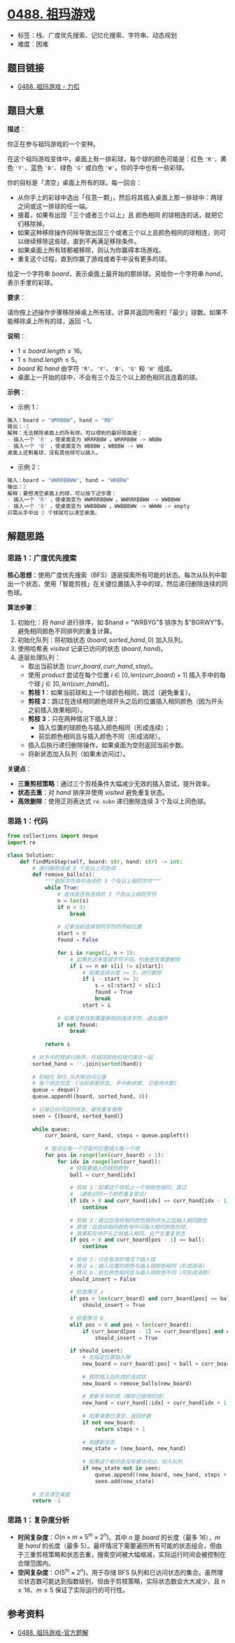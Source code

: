 # [0488. 祖玛游戏](https://leetcode.cn/problems/zuma-game/)

- 标签：栈、广度优先搜索、记忆化搜索、字符串、动态规划
- 难度：困难

## 题目链接

- [0488. 祖玛游戏 - 力扣](https://leetcode.cn/problems/zuma-game/)

## 题目大意

**描述**：

你正在参与祖玛游戏的一个变种。

在这个祖玛游戏变体中，桌面上有一排彩球，每个球的颜色可能是：红色 `'R'`、黄色 `'Y'`、蓝色 `'B'`、绿色 `'G'` 或白色 `'W'`。你的手中也有一些彩球。

你的目标是「清空」桌面上所有的球。每一回合：

- 从你手上的彩球中选出「任意一颗」，然后将其插入桌面上那一排球中：两球之间或这一排球的任一端。
- 接着，如果有出现「三个或者三个以上」且 颜色相同 的球相连的话，就把它们移除掉。
- 如果这种移除操作同样导致出现三个或者三个以上且颜色相同的球相连，则可以继续移除这些球，直到不再满足移除条件。
- 如果桌面上所有球都被移除，则认为你赢得本场游戏。
- 重复这个过程，直到你赢了游戏或者手中没有更多的球。

给定一个字符串 $board$，表示桌面上最开始的那排球。另给你一个字符串 $hand$，表示手里的彩球。

**要求**：

请你按上述操作步骤移除掉桌上所有球，计算并返回所需的「最少」球数。如果不能移除桌上所有的球，返回 $-1$。

**说明**：

- $1 \le board.length \le 16$。
- $1 \le hand.length \le 5$。
- $board$ 和 $hand$ 由字符 `'R'`、`'Y'`、`'B'`、`'G'` 和 `'W'` 组成。
- 桌面上一开始的球中，不会有三个及三个以上颜色相同且连着的球。

**示例**：

- 示例 1：

```python
输入：board = "WRRBBW", hand = "RB"
输出：-1
解释：无法移除桌面上的所有球。可以得到的最好局面是：
- 插入一个 'R' ，使桌面变为 WRRRBBW 。WRRRBBW -> WBBW
- 插入一个 'B' ，使桌面变为 WBBBW 。WBBBW -> WW
桌面上还剩着球，没有其他球可以插入。
```

- 示例 2：

```python
输入：board = "WWRRBBWW", hand = "WRBRW"
输出：2
解释：要想清空桌面上的球，可以按下述步骤：
- 插入一个 'R' ，使桌面变为 WWRRRBBWW 。WWRRRBBWW -> WWBBWW
- 插入一个 'B' ，使桌面变为 WWBBBWW 。WWBBBWW -> WWWW -> empty
只需从手中出 2 个球就可以清空桌面。
```

## 解题思路

### 思路 1：广度优先搜索

**核心思想**：使用广度优先搜索（BFS）逐层探索所有可能的状态。每次从队列中取出一个状态，使用「智能剪枝」在关键位置插入手中的球，然后递归删除连续的同色球。

**算法步骤**：

1. 初始化：将 $hand$ 进行排序，如 $hand = "WRBYG"$ 排序为 $"BGRWY"$，避免相同颜色不同排列的重复计算。
2. 初始化队列：将初始状态 $(board, sorted\_hand, 0)$ 加入队列。
3. 使用哈希表 $visited$ 记录已访问的状态 $(board, hand)$。
4. 逐层处理队列：
   - 取出当前状态 $(curr\_board, curr\_hand, step)$。
   - 使用 $product$ 尝试在每个位置 $i \in [0, len(curr\_board) + 1]$ 插入手中的每个球 $j \in [0, len(curr\_hand)]$。
   - **剪枝 1**：如果当前球和上一个球颜色相同，跳过（避免重复）。
   - **剪枝 2**：跳过在连续相同颜色球开头之后的位置插入相同颜色（因为开头之前插入效果相同）。
   - **剪枝 3**：只在两种情况下插入球：
     - 插入位置的球颜色与插入颜色相同（形成连续）；
     - 前后颜色相同且与插入颜色不同（形成消除）。
   - 插入后执行递归删除操作，如果桌面为空则返回当前步数。
   - 将新状态加入队列（如果未访问过）。

**关键点**：
- **三重剪枝策略**：通过三个剪枝条件大幅减少无效的插入尝试，提升效率。
- **状态去重**：对 $hand$ 排序并使用 $visited$ 避免重复状态。
- **高效删除**：使用正则表达式 `re.subn` 递归删除连续 $3$ 个及以上同色球。

### 思路 1：代码

```python
from collections import deque
import re

class Solution:
    def findMinStep(self, board: str, hand: str) -> int:        
        # 递归删除连续 3 个及以上同色球
        def remove_balls(s):
            """删除字符串中连续的 3 个及以上相同字符"""
            while True:
                # 查找是否有连续的 3 个及以上相同字符
                n = len(s)
                if n < 3:
                    break
                
                # 记录当前连续相同字符的开始位置
                start = 0
                found = False
                
                for i in range(1, n + 1):
                    # 如果到达末尾或字符不同，检查是否需要删除
                    if i == n or s[i] != s[start]:
                        # 如果连续长度 >= 3，进行删除
                        if i - start >= 3:
                            s = s[:start] + s[i:]
                            found = True
                            break
                        start = i
                
                # 如果没有找到需要删除的连续字符，退出循环
                if not found:
                    break
            
            return s
        
        # 对手中的球进行排序，将相同颜色的球归类在一起
        sorted_hand = ''.join(sorted(hand))
        
        # 初始化 BFS 队列和访问记录
        # 每个状态包含：(当前桌面状态, 手中剩余球, 已使用步数)
        queue = deque()
        queue.append((board, sorted_hand, 0))
        
        # 记录已访问过的状态，避免重复搜索
        seen = {(board, sorted_hand)}
        
        while queue:
            curr_board, curr_hand, steps = queue.popleft()
            
            # 尝试在每一个可能的位置插入每一个球
            for pos in range(len(curr_board) + 1):
                for idx in range(len(curr_hand)):
                    # 获取要插入的球的颜色
                    ball = curr_hand[idx]
                    
                    # 剪枝 1：如果这个球和上一个球颜色相同，跳过
                    # （避免对同一个颜色重复尝试）
                    if idx > 0 and curr_hand[idx] == curr_hand[idx - 1]:
                        continue
                    
                    # 剪枝 2：跳过在连续相同颜色球的开头之后插入相同颜色
                    # 原理：在连续相同颜色块中间插入相同颜色的球，
                    # 效果和在块开头之前插入相同，会产生重复状态
                    if pos > 0 and curr_board[pos - 1] == ball:
                        continue
                    
                    # 剪枝 3：只在有效的情况下插入球
                    # 情况 a：插入位置的颜色与插入球颜色相同（形成连续）
                    # 情况 b：前后颜色相同且与插入球颜色不同（可形成消除）
                    should_insert = False
                    
                    # 检查情况 a
                    if pos < len(curr_board) and curr_board[pos] == ball:
                        should_insert = True
                    
                    # 检查情况 b
                    elif pos > 0 and pos < len(curr_board):
                        if curr_board[pos - 1] == curr_board[pos] and curr_board[pos - 1] != ball:
                            should_insert = True
                    
                    if should_insert:
                        # 在指定位置插入球
                        new_board = curr_board[:pos] + ball + curr_board[pos:]
                        
                        # 删除插入后形成的连续球
                        new_board = remove_balls(new_board)
                        
                        # 更新手中的球（移除已使用的球）
                        new_hand = curr_hand[:idx] + curr_hand[idx + 1:]
                        
                        # 如果桌面已清空，返回步数
                        if not new_board:
                            return steps + 1
                        
                        # 构建新状态
                        new_state = (new_board, new_hand)
                        
                        # 如果这个新状态没有被访问过，加入队列
                        if new_state not in seen:
                            queue.append((new_board, new_hand, steps + 1))
                            seen.add(new_state)
        
        # 无法清空桌面
        return -1
```

### 思路 1：复杂度分析

- **时间复杂度**：$O(n \times m \times 5^m \times 2^n)$。其中 $n$ 是 $board$ 的长度（最多 $16$），$m$ 是 $hand$ 的长度（最多 $5$）。最坏情况下需要遍历所有可能的状态组合，但由于三重剪枝策略和状态去重，搜索空间被大幅缩减，实际运行时间会被控制在合理范围内。
- **空间复杂度**：$O(5^m \times 2^n)$。用于存储 BFS 队列和已访问状态的集合。虽然理论状态数可能达到指数级别，但由于剪枝策略，实际状态数会大大减少，且 $n \le 16$、$m \le 5$ 保证了实际运行的可行性。

## 参考资料

- [0488. 祖玛游戏-官方题解](https://leetcode.cn/problems/zuma-game/solutions/1092466/zu-ma-you-xi-by-leetcode-solution-lrp4/)
